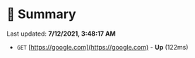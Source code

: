 # 📖 Summary
Last updated: **7/12/2021, 3:48:17 AM**

- `GET` [https://google.com](https://google.com) - **Up** (122ms)
